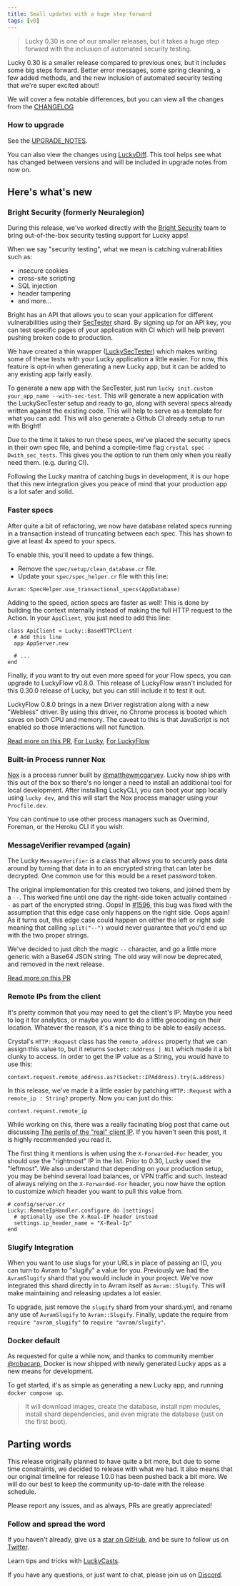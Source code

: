 ```yaml
---
title: Small updates with a huge step forward
tags: [v0]
---
```


> Lucky 0.30 is one of our smaller releases, but it
> takes a huge step forward with the inclusion of automated security testing.

<!-- truncate -->

Lucky 0.30 is a smaller release compared to previous ones, but it
includes some big steps forward. Better error messages, some spring
cleaning, a few added methods, and the new inclusion of automated security
testing that we're super excited about!

We will cover a few notable differences, but you can view all the changes
from the [CHANGELOG](https://github.com/luckyframework/lucky/blob/main/CHANGELOG.md)

### How to upgrade

See the [UPGRADE_NOTES](https://github.com/luckyframework/lucky/blob/main/UPGRADE_NOTES.md#upgrading-from-029-to-030).

You can also view the changes using [LuckyDiff](https://luckydiff.com/?from=0.29.0&to=0.30.0).
This tool helps see what has changed between versions and will be included in upgrade notes from now on.

## Here's what's new

### Bright Security (formerly Neuralegion)

During this release, we've worked directly with the [Bright Security](https://brightsec.com/)
team to bring out-of-the-box security testing support for Lucky apps!

When we say "security testing", what we mean is catching vulnerabilities such as:

- insecure cookies
- cross-site scripting
- SQL injection
- header tampering
- and more...

Bright has an API that allows you to scan your application for different vulnerabilities
using their [SecTester](https://github.com/NeuraLegion/sec_tester) shard. By signing up
for an API key, you can test specific pages of your application with CI which will help
prevent pushing broken code to production.

We have created a thin wrapper ([LuckySecTester](https://github.com/luckyframework/lucky_sec_tester))
which makes writing some of these tests with your Lucky application a little easier. For now,
this feature is opt-in when generating a new Lucky app, but it can be added to any existing app
fairly easily.

To generate a new app with the SecTester, just run `lucky init.custom your_app_name --with-sec-test`.
This will generate a new application with the LuckySecTester setup and ready to go, along with several
specs already written against the existing code. This will help to serve as a template for what you
can add. This will also generate a Github CI already setup to run with Bright!

Due to the time it takes to run these specs, we've placed the security specs in their own spec
file, and behind a compile-time flag `crystal spec -Dwith_sec_tests`. This gives you the option to
run them only when you really need them. (e.g. during CI).

Following the Lucky mantra of catching bugs in development, it is our hope that this new integration
gives you peace of mind that your production app is a lot safer and solid.

### Faster specs

After quite a bit of refactoring, we now have database related specs running in a transaction
instead of truncating between each spec. This has shown to give at least 4x speed to your specs.

To enable this, you'll need to update a few things.

- Remove the `spec/setup/clean_database.cr` file.
- Update your `spec/spec_helper.cr` file with this line:

```crystal
Avram::SpecHelper.use_transactional_specs(AppDatabase)
```

Adding to the speed, action specs are faster as well! This is done by building the context
internally instead of making the full HTTP request to the Action. In your `ApiClient`, you
just need to add this line:

```crystal
class ApiClient < Lucky::BaseHTTPClient
  # Add this line
  app AppServer.new

  # ...
end
```

Finally, if you want to try out even more speed for your Flow specs, you can upgrade to LuckyFlow v0.8.0.
This release of LuckyFlow wasn't included for this 0.30.0 release of Lucky, but you can still include
it to test it out.

LuckyFlow 0.8.0 brings in a new Driver registration along with a new "Webless" driver. By using this
driver, no Chrome process is booted which saves on both CPU and memory. The caveat to this is that
JavaScript is not enabled so those interactions will not function.

[Read more on this PR](https://github.com/luckyframework/avram/pull/780),
[For Lucky](https://github.com/luckyframework/lucky/pull/1644),
[For LuckyFlow](https://github.com/luckyframework/lucky_flow/pull/137)

### Built-in Process runner Nox

[Nox](https://github.com/matthewmcgarvey/nox) is a process runner built by [@matthewmcgarvey](https://github.com/matthewmcgarvey).
Lucky now ships with this out of the box so there's no longer a need to install an additional tool for local development. After
installing LuckyCLI, you can boot your app locally using `lucky dev`, and this will start the Nox process manager using
your `Procfile.dev`.

You can continue to use other process managers such as Overmind, Foreman, or the Heroku CLI if you wish.

### MessageVerifier revamped (again)

The Lucky `MessageVerifier` is a class that allows you to securely pass data around by
turning that data in to an encrypted string that can later be decrypted. One common use
for this would be a reset password token.

The original implementation for this created two tokens, and joined them by a `--`.
This worked fine until one day the right-side token actually contained `--` as part of
the encrypted string. Oops! In [#1596](https://github.com/luckyframework/lucky/pull/1596), this
bug was fixed with the assumption that this edge case only happens on the right side. Oops again!
As it turns out, this edge case could happen on either the left or right side meaning that
calling `split("--")` would never guarantee that you'd end up with the two proper strings.

We've decided to just ditch the magic `--` character, and go a little more generic with a
Base64 JSON string. The old way will now be deprecated, and removed in the next release.

[Read more on this PR](https://github.com/luckyframework/lucky/pull/1674)

### Remote IPs from the client

It's pretty common that you may need to get the client's IP. Maybe you need to log it for analytics,
or maybe you want to do a little geocoding on their
location. Whatever the reason, it's a nice thing to be able to easily access.

Crystal's `HTTP::Request` class has the `remote_address` property that we can assign
this value to, but it returns `Socket::Address | Nil` which made it a bit clunky to access.
In order to get the IP value as a String, you would have to use this:

```crystal
context.request.remote_address.as?(Socket::IPAddress).try(&.address)
```

In this release, we've made it a little easier by patching `HTTP::Request` with a
`remote_ip : String?` property. Now you can just do this:

```crystal
context.request.remote_ip
```

While working on this, there was a really facinating blog post that came out discussing
[The perils of the "real" client IP](https://adam-p.ca/blog/2022/03/x-forwarded-for/). If
you haven't seen this post, it is highly recommended you read it.

The first thing it mentions is when using the `X-Forwarded-For` header, you should use
the "rightmost" IP in the list. Prior to 0.30, Lucky used the "leftmost". We also understand
that depending on your production setup, you may be behind several load balances, or VPN
traffic and such. Instead of always relying on the `X-Forwarded-For` header, you now have
the option to customize _which_ header you want to pull this value from.

```crystal
# config/server.cr
Lucky::RemoteIpHandler.configure do |settings|
  # optionally use the X-Real-IP header instead
  settings.ip_header_name = "X-Real-Ip"
end
```

### Slugify Integration

When you want to use slugs for your URLs in place of passing an ID, you can turn
to Avram to "slugify" a value for you. Previously we had the `AvramSlugify` shard
that you would include in your project. We've now integrated this shard directly in
to Avram itself as `Avram::Slugify`. This will make maintaining and releasing updates
a lot easier.

To upgrade, just remove the `slugify` shard from your shard.yml, and rename any use of
`AvramSlugify` to `Avram::Slugify`. Finally, update the require from `require "avram_slugify"`
to `require "avram/slugify"`.

### Docker default

As requested for quite a while now, and thanks to community member [@robacarp](https://github.com/robacarp),
Docker is now shipped with newly generated Lucky apps as a new means for development.

To get started, it's as simple as generating a new Lucky app, and running `docker compose up`.

> It will download images, create the database, install npm modules, install shard dependencies, and even migrate the database (just on the first boot).

## Parting words

This release originally planned to have quite a bit more, but due to some time constraints, we
decided to release with what we had. It also means that our original timeline for release 1.0.0
has been pushed back a bit more. We will do our best to keep the community up-to-date with the
release schedule.

Please report any issues, and as always, PRs are greatly appreciated!

### Follow and spread the word

If you haven't already, give us a [star on GitHub](https://github.com/luckyframework/lucky),
and be sure to follow us on [Twitter](https://twitter.com/luckyframework/).

Learn tips and tricks with [LuckyCasts](https://luckycasts.com/).

If you have any questions, or just want to chat, please join us on [Discord](https://www.luckyframework.org/chat).
